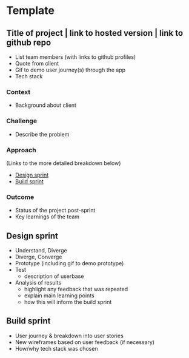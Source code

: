 # Template

## Title of project | link to hosted version | link to github repo
- List team members (with links to github profiles)
- Quote from client
- Gif to demo user journey(s) through the app
- Tech stack

### Context
- Background about client

### Challenge
- Describe the problem

### Approach
(Links to the more detailed breakdown below)
  - [Design sprint](#design-sprint)
  - [Build sprint](#build-sprint)

### Outcome
- Status of the project post-sprint
- Key learnings of the team

## Design sprint
- Understand, Diverge
- Diverge, Converge
- Prototype (including gif to demo prototype)
- Test
  - description of userbase
- Analysis of results
  - highlight any feedback that was repeated
  - explain main learning points
  - how this will inform the build sprint

## Build sprint
- User journey & breakdown into user stories
- New wireframes based on user feedback (if necessary)
- How/why tech stack was chosen
